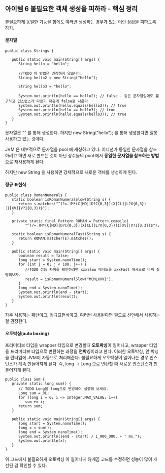 ## 아이템 6 불필요한 객체 생성을 피하라 - 핵심 정리
불필요하게 동일한 기능을 함에도 여러번 생성하는 경우가 있는 이런 상황을 피하도록 하자.

#### 문자열
```
public class Strings {

   public static void main(String[] args) {
      String hello = "hello";

      //TODO 이 방법은 권장하지 않습니다.
      String hello2 = new String("hello");

      String hello3 = "hello";

      System.out.println(hello == hello2); // false - 같은 문자열임에도 불구하고 인스턴스가 다르기 때문에 false로 나온다
      System.out.println(hello.equals(hello2)); // true
      System.out.println(hello == hello3); // true
      System.out.println(hello.equals(hello3)); // true
   }
}
```
문자열은 "" 를 통해 생성한다. 하지만 new String("hello"); 을 통해 생성한다면 잘못 사용하고 있는 것이다.

JVM 은 내부적으로 문자열을 pool 에 캐싱하고 있다. 어디선가 동일한 문자열을 참조하려고 하면 새로 만드는 것이 아닌 상수들의 pool 에서 **동일한 문자열을 참조하는 방법**으로 재사용하게 된다.

하지만 new String 을 사용하면 강제적으로 새로운 객체를 생성하게 된다.

#### 정규 표현식
```
public class RomanNumerals {
   static boolean isRomanNumeralSlow(String s) {
      return s.matches("^(?=.)M*(C[MD]|D?C{0,3})(X[CL]|L?X{0,3})(I[XV]|V?I{0,3})$");
   }

   private static final Pattern ROMAN = Pattern.compile(
         "^(?=.)M*(C[MD]|D?C{0,3})(X[CL]|L?X{0,3})(I[XV]|V?I{0,3})$");

   static boolean isRomanNumeralFast(String s) {
      return ROMAN.matcher(s).matches();
   }

   public static void main(String[] args) {
      boolean result = false;
      long start = System.nanoTime();
      for (int j = 0; j < 100; j++) {
         //TODO 성능 차이를 확인하려면 xxxSlow 메서드를 xxxFast 메서드로 바꿔 실행해보자.
         result = isRomanNumeralSlow("MCMLXXVI");
      }
      long end = System.nanoTime();
      System.out.println(end - start);
      System.out.println(result);
   }
}
```
자주 사용하는 패턴이고, 정규표현식이고, 여러번 사용된다면 필드로 선언해서 사용하는 걸 권장한다.

#### 오토박싱(auto boxing)
프리미티브 타입을 wrapper 타입으로 변경할때 **오토박싱**이 일어나고,
wrapper 타입을 프리미티브 타입으로 변환하는 과정을 **언박싱**이라고 한다.
이러한 오토박싱, 언 박싱을 런타임에 JVM이 자동으로 처리해준다.
불필요하게 오토박싱이 일어나는 경우 인스턴스가 계속 만들어지게 된다.
즉, long -> Long 으로 변환할 때 새로운 인스턴스가 만들어지게 된다.
```
public class Sum {
   private static long sum() {
      // TODO Long을 long으로 변경하여 실행해 보세요.
      Long sum = 0L;
      for (long i = 0; i <= Integer.MAX_VALUE; i++)
         sum += i;
      return sum;
   }

   public static void main(String[] args) {
      long start = System.nanoTime();
      long x = sum();
      long end = System.nanoTime();
      System.out.println((end - start) / 1_000_000. + " ms.");
      System.out.println(x);
   }
}
```
위 코드에서 불필요하게 오토박싱 이 일어나지 않게끔 코드를 수정하면 성능이 많이 개선된 걸 확인할 수 있다.
